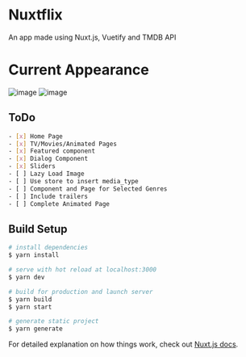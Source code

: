 # Nuxtflix
An app made using Nuxt.js, Vuetify and TMDB API

# Current Appearance
![image](https://i.ibb.co/vq3h9bL/home-page.png)
![image](https://i.ibb.co/cF0CR13/dialog.png)

## ToDo
```bash
- [x] Home Page
- [x] TV/Movies/Animated Pages
- [x] Featured component
- [x] Dialog Component
- [x] Sliders
- [ ] Lazy Load Image
- [ ] Use store to insert media_type
- [ ] Component and Page for Selected Genres
- [ ] Include trailers
- [ ] Complete Animated Page
```

## Build Setup

```bash
# install dependencies
$ yarn install

# serve with hot reload at localhost:3000
$ yarn dev

# build for production and launch server
$ yarn build
$ yarn start

# generate static project
$ yarn generate
```

For detailed explanation on how things work, check out [Nuxt.js docs](https://nuxtjs.org).
